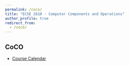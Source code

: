 ```yaml
---
permalink: /coco/
title: "ECSE 2610 - Computer Components and Operations"
author_profile: true
redirect_from: 
  - /coco/
---
```


## CoCO

* [Course Calendar](https://docs.google.com/spreadsheets/d/1F46ZP9f6TEWIMJiIQXwWvKVNbh1m-uybl992li2SkFM/edit?pli=1#gid=0)
